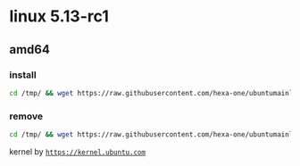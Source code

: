 # linux 5.13-rc1

## amd64

### install
```bash
cd /tmp/ && wget https://raw.githubusercontent.com/hexa-one/ubuntumainline/main/catalog/5.13-rc1/install.sh && chmod +x install.sh && sudo ./install.sh -amd
``` 
### remove
```bash
cd /tmp/ && wget https://raw.githubusercontent.com/hexa-one/ubuntumainline/main/catalog/5.13-rc1/install.sh && chmod +x install.sh && sudo ./install.sh -r
```
 
kernel by [`https://kernel.ubuntu.com`](https://kernel.ubuntu.com/)
